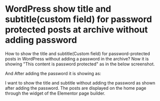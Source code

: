 
# WordPress show title and subtitle(custom field) for password protected posts at archive without adding password

How to show the title and subtitle(Custom field) for password-protected posts in WordPress without adding a password in the archive?
Now it is showing "This content is password protected" as in the below screenshot.

And After adding the password it is showing as:

I want to show the title and subtitle without adding the password as shown after adding the password.
The posts are displayed on the home page through the widget of the Elementor page builder.

        